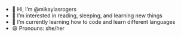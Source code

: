 - 👋 Hi, I’m @mikaylasrogers
- 👀 I’m interested in reading, sleeping, and learning new things
- 🌱 I’m currently learning how to code and learn different languages
- 😄 Pronouns: she/her

<!---
mikaylasrogers/mikaylasrogers is a ✨ special ✨ repository because its `README.md` (this file) appears on your GitHub profile.
You can click the Preview link to take a look at your changes.
--->
